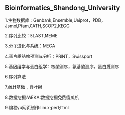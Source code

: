 ## Bioinformatics_Shandong_University

1.生物数据库：Genbank,Ensemble,Uniprot，PDB，Jsmol,Pfam,CATH,SCOP2,KEGG

2.序列比较：BLAST,MEME

3.分子进化与系统：MEGA

4.蛋白质结构预测与分析：PRINT，Swissport

5.基因组学与蛋白组学：核酸测序，氨基酸测序，蛋白质测序

6.序列算法

7.统计基础：贝叶斯

8.数据挖掘:WEKA:数据挖掘免费傻瓜机

9.编程yu网页制作:linux;perl;html
